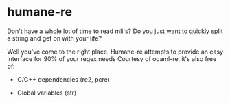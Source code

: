 humane-re
=========

Don't have a whole lot of time to read mli's? Do you just want to quickly split a string and get on with your life?

Well you've come to the right place. Humane-re attempts to provide an easy interface for 90% of your regex needs
Courtesy of ocaml-re, it's also free of:

* C/C++ dependencies (re2, pcre)

* Global variables (str)
